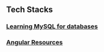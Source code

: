 ## Tech Stacks

### [Learning MySQL for databases](./Tech_Stacks/Learning_MySQL.md)

### [Angular Resources](./Tech_Stacks/Angular.md)
